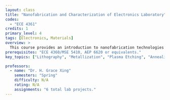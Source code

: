 ```yaml
---
layout: class
title: "Nanofabrication and Characterization of Electronics Laboratory"
codes:
  - "ECE 4361"
credits: 1
primary_level: 4
tags: [Electronics, Materials]
overview: >
  This course provides an introduction to nanofabrication technologies with emphasis on Si-based integrated circuits manufacturing as well as modern electronics based on GaN, 2D materials etc. The lab, primarily taught in the Cornell Teaching Cleanroom, includes basic fabrication steps of lithography, metallization, plasma etching and annealing. A series of devices will be fabricated: solar cells, MOS capacitors and transistors, 2D transistors, GaN HEMTs and LEDs.
prerequisites: "ECE 4360/MSE 5410, AEP 6620 or equivalents."
key_topics: ["Lithography", "Metallization", "Plasma Etching", "Annealing"]

professors:
  - name: "Dr. H. Grace Xing"
    semesters: "Spring"
    difficulty: N/A
    rating: N/A
    assignments: "6 total lab projects."
---
```

